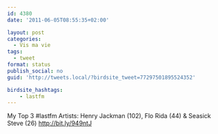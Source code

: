 ```yaml
---
id: 4380
date: '2011-06-05T08:55:35+02:00'

layout: post
categories:
  - Vis ma vie
tags:
  - tweet
format: status
publish_social: no
guid: 'http://tweets.local/?birdsite_tweet=77297501895524352'

birdsite_hashtags:
    - lastfm
---
```


My Top 3 #lastfm Artists: Henry Jackman (102), Flo Rida (44) &amp; Seasick Steve (26) http://bit.ly/949ntJ